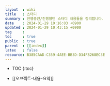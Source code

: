 ```yaml
---
layout  : wiki
title   : 스터디
summary : 진행중인/진행했던 스터디 내용들을 정리합니다.
date    : 2024-01-29 10:16:03 +0900
updated : 2024-01-29 10:43:15 +0900
tag     : 
toc     : true
public  : true
parent  : [[index]] 
latex   : false
resource: B385CAAD-C359-4AEE-BB3D-D34F8268EC3E
---
```

* TOC
{:toc}
 
- [[오브젝트-내용-요약]]
